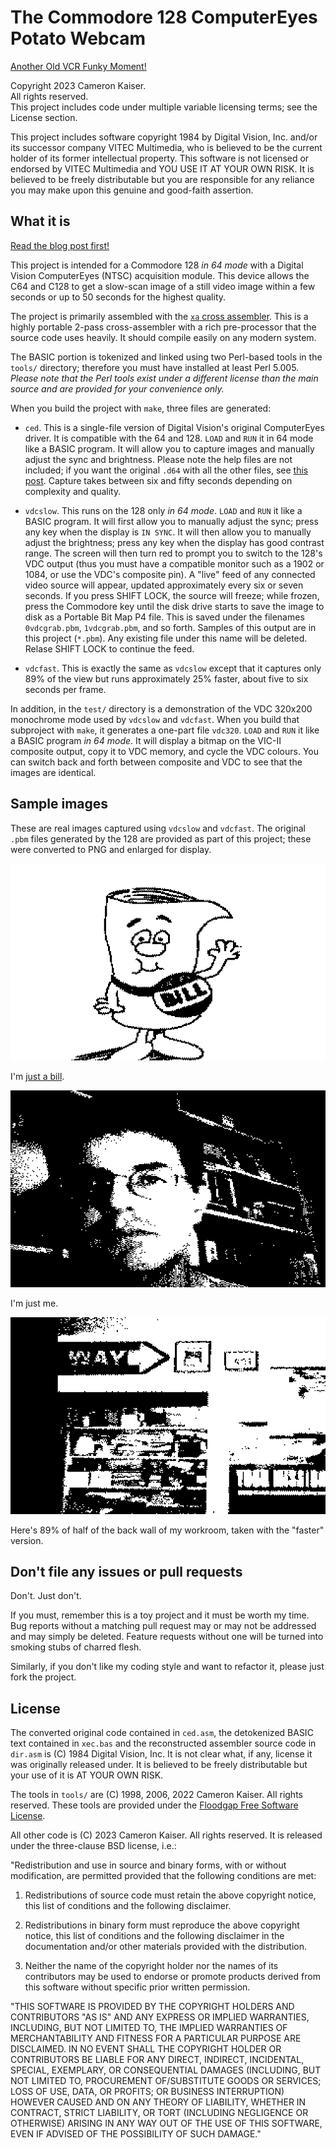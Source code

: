 # The Commodore 128 ComputerEyes Potato Webcam

[Another Old VCR Funky Moment!](http://oldvcr.blogspot.com/)

Copyright 2023 Cameron Kaiser.  
All rights reserved.  
This project includes code under multiple variable licensing terms; see
the License section.

This project includes software copyright 1984 by Digital Vision, Inc. and/or
its successor company VITEC Multimedia, who is believed to be the current
holder of its former intellectual property. This software is not licensed
or endorsed by VITEC Multimedia and YOU USE IT AT YOUR OWN RISK. It is believed
to be freely distributable but you are responsible for any reliance you may
make upon this genuine and good-faith assertion.

## What it is

[Read the blog post first!](https://oldvcr.blogspot.com/2023/07/making-potato-webcam-with-commodore-128.html)

This project is intended for a Commodore 128 _in 64 mode_ with a Digital
Vision ComputerEyes (NTSC) acquisition module. This device allows the
C64 and C128 to get a slow-scan image of a still video image within a few
seconds or up to 50 seconds for the highest quality.

The project is primarily assembled with the
[`xa` cross assembler](http://www.floodgap.com/retrotech/xa/). This is a
highly portable 2-pass cross-assembler with a rich pre-processor that the
source code uses heavily. It should compile easily on any modern system.

The BASIC portion is tokenized and linked using two Perl-based tools in the
`tools/` directory; therefore you must have installed at least Perl 5.005.
*Please note that the Perl tools exist under
a different license than the main source and are provided for
your convenience only.*

When you build the project with `make`, three files are generated:

* `ced`. This is a single-file version of Digital Vision's original ComputerEyes driver. It is compatible with the 64 and 128. `LOAD` and `RUN` it in 64 mode like a BASIC program. It will allow you to capture images and manually adjust the sync and brightness. Please note the help files are not included; if you want the original `.d64` with all the other files, see [this post](https://gmontag451.wordpress.com/2015/02/15/computereyes-on-the-commodore-64/). Capture takes between six and fifty seconds depending on complexity and quality.

* `vdcslow`. This runs on the 128 only _in 64 mode_. `LOAD` and `RUN` it like a BASIC program. It will first allow you to manually adjust the sync; press any key when the display is `IN SYNC`. It will then allow you to manually adjust the brightness; press any key when the display has good contrast range. The screen will then turn red to prompt you to switch to the 128's VDC output (thus you must have a compatible monitor such as a 1902 or 1084, or use the VDC's composite pin). A "live" feed of any connected video source will appear, updated approximately every six or seven seconds. If you press SHIFT LOCK, the source will freeze; while frozen, press the Commodore key until the disk drive starts to save the image to disk as a Portable Bit Map P4 file. This is saved under the filenames `0vdcgrab.pbm`, `1vdcgrab.pbm`, and so forth. Samples of this output are in this project (`*.pbm`). Any existing file under this name will be deleted. Relase SHIFT LOCK to continue the feed.

* `vdcfast`. This is exactly the same as `vdcslow` except that it captures only 89% of the view but runs approximately 25% faster, about five to six seconds per frame.

In addition, in the `test/` directory is a demonstration of the VDC 320x200
monochrome mode used by `vdcslow` and `vdcfast`. When you build that subproject
with `make`, it generates a one-part file `vdc320`. `LOAD` and `RUN` it like
a BASIC program _in 64 mode_. It will display a bitmap on the VIC-II composite
output, copy it to VDC memory, and cycle the VDC colours. You can switch back
and forth between composite and VDC to see that the images are identical.

## Sample images

These are real images captured using `vdcslow` and `vdcfast`. The original
`.pbm` files generated by the 128 are provided as part of this project;
these were converted to PNG and enlarged for display.

![Screenshot.](/bill.png?raw=true "Screenshot.")

I'm [just a bill](https://youtu.be/OgVKvqTItto?t=60).

![Screenshot.](/me.png?raw=true "Screenshot.")

I'm just me.

![Screenshot.](/fastroom.png?raw=true "Screenshot.")

Here's 89% of half of the back wall of my workroom, taken with the "faster"
version.

## Don't file any issues or pull requests

Don't. Just don't.

If you must, remember this is a toy project and it must be worth my time.
Bug reports without a matching pull request may or may not be addressed and
may simply be deleted. Feature requests without one will be turned into
smoking stubs of charred flesh.

Similarly, if you don't like my coding style and want to refactor it, please
just fork the project.

## License

The converted original code contained in `ced.asm`, the detokenized BASIC
text contained in `xec.bas` and the reconstructed assembler source code in
`dir.asm` is (C) 1984
Digital Vision, Inc. It is not clear what, if any, license it was originally
released under. It is believed to be freely distributable but your use of it
is AT YOUR OWN RISK.

The tools in `tools/` are (C) 1998, 2006, 2022 Cameron Kaiser. All rights
reserved. These tools are provided under the
[Floodgap Free Software License](http://www.floodgap.com/software/ffsl/).

All other code is (C) 2023 Cameron Kaiser. All rights reserved. It is released
under the three-clause BSD license, i.e.:

"Redistribution and use in source and binary forms, with or without modification, are permitted provided that the following conditions are met:

1. Redistributions of source code must retain the above copyright notice, this list of conditions and the following disclaimer.

2. Redistributions in binary form must reproduce the above copyright notice, this list of conditions and the following disclaimer in the documentation and/or other materials provided with the distribution.

3. Neither the name of the copyright holder nor the names of its contributors may be used to endorse or promote products derived from this software without specific prior written permission.

"THIS SOFTWARE IS PROVIDED BY THE COPYRIGHT HOLDERS AND CONTRIBUTORS "AS IS" AND ANY EXPRESS OR IMPLIED WARRANTIES, INCLUDING, BUT NOT LIMITED TO, THE IMPLIED WARRANTIES OF MERCHANTABILITY AND FITNESS FOR A PARTICULAR PURPOSE ARE DISCLAIMED. IN NO EVENT SHALL THE COPYRIGHT HOLDER OR CONTRIBUTORS BE LIABLE FOR ANY DIRECT, INDIRECT, INCIDENTAL, SPECIAL, EXEMPLARY, OR CONSEQUENTIAL DAMAGES (INCLUDING, BUT NOT LIMITED TO, PROCUREMENT OF/SUBSTITUTE GOODS OR SERVICES; LOSS OF USE, DATA, OR PROFITS; OR BUSINESS INTERRUPTION) HOWEVER CAUSED AND ON ANY THEORY OF LIABILITY, WHETHER IN CONTRACT, STRICT LIABILITY, OR TORT (INCLUDING NEGLIGENCE OR OTHERWISE) ARISING IN ANY WAY OUT OF THE USE OF THIS SOFTWARE, EVEN IF ADVISED OF THE POSSIBILITY OF SUCH DAMAGE."
